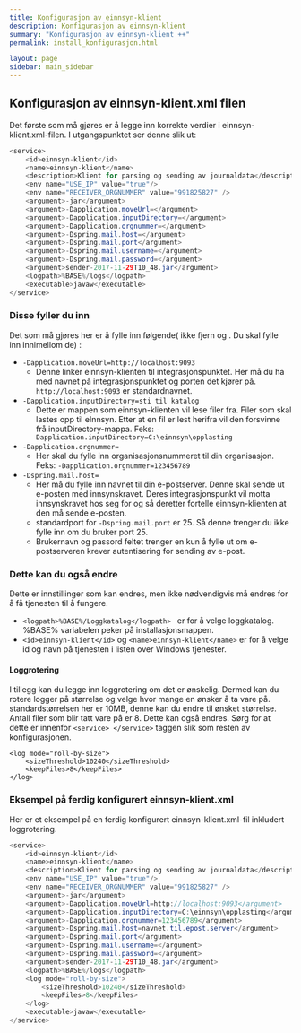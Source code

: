 ```yaml
---
title: Konfigurasjon av einnsyn-klient
description: Konfigurasjon av einnsyn-klient
summary: "Konfigurasjon av einnsyn-klient ++"
permalink: install_konfigurasjon.html

layout: page
sidebar: main_sidebar
---
```


## Konfigurasjon av einnsyn-klient.xml filen

Det første som må gjøres er å legge inn korrekte verdier i einnsyn-klient.xml-filen. I utgangspunktet ser denne slik ut:

```java
<service>
	<id>einnsyn-klient</id>
	<name>einnsyn-klient</name>
	<description>Klient for parsing og sending av journaldata</description>
	<env name="USE_IP" value="true"/>
	<env name="RECEIVER_ORGNUMMER" value="991825827" />
	<argument>-jar</argument>
	<argument>-Dapplication.moveUrl=</argument>
	<argument>-Dapplication.inputDirectory=</argument>
	<argument>-Dapplication.orgnummer=</argument>
	<argument>-Dspring.mail.host=</argument>
	<argument>-Dspring.mail.port</argument>
	<argument>-Dspring.mail.username=</argument>
	<argument>-Dspring.mail.password=</argument>
	<argument>sender-2017-11-29T10_48.jar</argument>
	<logpath>%BASE%/logs</logpath>
	<executable>javaw</executable>
</service>
```

### Disse fyller du inn

Det som må gjøres her er å fylle inn følgende( ikke fjern <argument> og </argument>. Du skal fylle inn innimellom de) :
* ```-Dapplication.moveUrl=http://localhost:9093```
  * Denne linker einnsyn-klienten til integrasjonspunktet. Her må du ha med navnet på integrasjonspunktet og porten det kjører på. ```http://localhost:9093``` er standardnavnet.
* ```-Dapplication.inputDirectory=sti til katalog```
  * Dette er mappen som einnsyn-klienten vil lese filer fra. Filer som skal lastes opp til eInnsyn. Etter at en fil er lest herifra vil den forsvinne frå inputDirectory-mappa. Feks: ```-Dapplication.inputDirectory=C:\einnsyn\opplasting``` 
* ```-Dapplication.orgnummer=```
  * Her skal du fylle inn organisasjonsnummeret til din organisasjon. Feks: ```-Dapplication.orgnummer=123456789```
* ```-Dspring.mail.host=```
  * Her må du fylle inn navnet til din e-postserver. Denne skal sende ut e-posten med innsynskravet. Deres integrasjonspunkt vil motta innsynskravet hos seg for og så deretter fortelle einnsyn-klienten at den må sende e-posten.
  * standardport for ```-Dspring.mail.port``` er 25. Så denne trenger du ikke fylle inn om du bruker port 25.
  * Brukernavn og passord feltet trenger en kun å fylle ut om e-postserveren krever autentisering for sending av e-post.


### Dette kan du også endre

Dette er innstillinger som kan endres, men ikke nødvendigvis må endres for å få tjenesten til å fungere.

* ```<logpath>%BASE%/Loggkatalog</logpath> ``` er for å velge loggkatalog. %BASE% variabelen peker på installasjonsmappen.
* ```<id>einnsyn-klient</id>``` og ```<name>einnsyn-klient</name>``` er for å velge id og navn på tjenesten i listen over Windows tjenester. 

#### Loggrotering
I tillegg kan du legge inn loggrotering om det er ønskelig. Dermed kan du rotere logger på størrelse og velge hvor mange en ønsker å ta vare på. standardstørrelsen her er 10MB, denne kan du endre til ønsket størrelse. Antall filer som blir tatt vare på er 8. Dette kan også endres. Sørg for at dette er innenfor ``` <service> </service> ``` taggen slik som resten av konfigurasjonen.

```
<log mode="roll-by-size">
	<sizeThreshold>10240</sizeThreshold>
	<keepFiles>8</keepFiles>
</log> 
```
### Eksempel på ferdig konfigurert einnsyn-klient.xml

Her er et eksempel på en ferdig konfigurert einnsyn-klient.xml-fil inkludert loggrotering.

``` java
<service>
	<id>einnsyn-klient</id>
	<name>einnsyn-klient</name>
	<description>Klient for parsing og sending av journaldata</description>
	<env name="USE_IP" value="true"/>
	<env name="RECEIVER_ORGNUMMER" value="991825827" />
	<argument>-jar</argument>
	<argument>-Dapplication.moveUrl=http://localhost:9093</argument>
	<argument>-Dapplication.inputDirectory=C:\einnsyn\opplasting</argument>
	<argument>-Dapplication.orgnummer=123456789</argument>
	<argument>-Dspring.mail.host=navnet.til.epost.server</argument>
	<argument>-Dspring.mail.port</argument>
	<argument>-Dspring.mail.username=</argument>
	<argument>-Dspring.mail.password=</argument>
	<argument>sender-2017-11-29T10_48.jar</argument>
	<logpath>%BASE%/logs</logpath>
	<log mode="roll-by-size">
		<sizeThreshold>10240</sizeThreshold>
		<keepFiles>8</keepFiles>
	</log>
	<executable>javaw</executable>
</service>
```	

 
